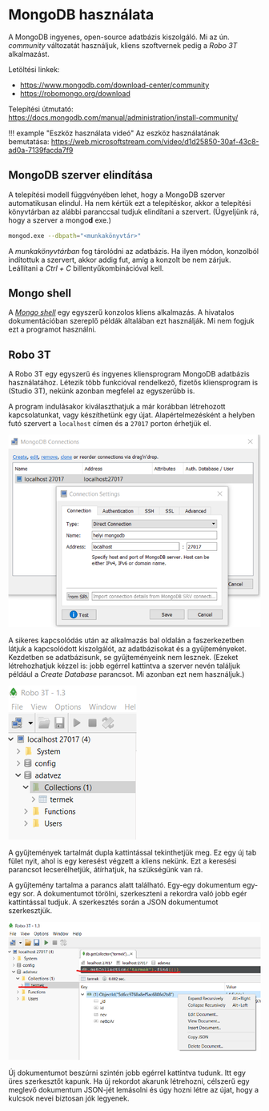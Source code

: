 # MongoDB használata

A MongoDB ingyenes, open-source adatbázis kiszolgáló. Mi az ún. _community_ változatát használjuk, kliens szoftvernek pedig a _Robo 3T_ alkalmazást.

Letöltési linkek:

- <https://www.mongodb.com/download-center/community>
- <https://robomongo.org/download>

Telepítési útmutató: <https://docs.mongodb.com/manual/administration/install-community/>

!!! example "Eszköz használata videó"
    Az eszköz használatának bemutatása: <https://web.microsoftstream.com/video/d1d25850-30af-43c8-ad0a-7139facda7f9>

## MongoDB szerver elindítása

A telepítési modell függvényében lehet, hogy a MongoDB szerver automatikusan elindul. Ha nem kértük ezt a telepítéskor, akkor a telepítési könyvtárban az alábbi paranccsal tudjuk elindítani a szervert. (Ügyeljünk rá, hogy a szerver a mongo&#8203;**d** exe.)

```bash
mongod.exe --dbpath="<munkakönyvtár>"
```

A _munkakönyvtárban_ fog tárolódni az adatbázis. Ha ilyen módon, konzolból indítottuk a szervert, akkor addig fut, amíg a konzolt be nem zárjuk. Leállítani a _Ctrl + C_ billentyűkombinációval kell.

## Mongo shell

A [_Mongo shell_](https://docs.mongodb.com/manual/mongo/) egy egyszerű konzolos kliens alkalmazás. A hivatalos dokumentációban szereplő példák általában ezt használják. Mi nem fogjuk ezt a programot használni.

## Robo 3T

A Robo 3T egy egyszerű és ingyenes kliensprogram MongoDB adatbázis használatához. Létezik több funkcióval rendelkező, fizetős kliensprogram is (Studio 3T), nekünk azonban megfelel az egyszerűbb is.

A program indulásakor kiválaszthatjuk a már korábban létrehozott kapcsolatunkat, vagy készíthetünk egy újat. Alapértelmezésként a helyben futó szervert a `localhost` címen és a `27017` porton érhetjük el.

![Kapcsolódás](./images/robo3t-connection.png)

A sikeres kapcsolódás után az alkalmazás bal oldalán a faszerkezetben látjuk a kapcsolódott kiszolgálót, az adatbázisokat és a gyűjteményeket. Kezdetben se adatbázisunk, se gyűjteményeink nem lesznek. (Ezeket létrehozhatjuk kézzel is: jobb egérrel kattintva a szerver nevén találjuk például a _Create Database_ parancsot. Mi azonban ezt nem használjuk.)

![Gyűjtemények](./images/robo3t-db-collections.png)

A gyűjtemények tartalmát dupla kattintással tekinthetjük meg. Ez egy új tab fület nyit, ahol is egy keresést végzett a kliens nekünk. Ezt a keresési parancsot lecserélhetjük, átírhatjuk, ha szükségünk van rá.

A gyűjtemény tartalma a parancs alatt található. Egy-egy dokumentum egy-egy sor. A dokumentumot törölni, szerkeszteni a rekordra való jobb egér kattintással tudjuk. A szerkesztés során a JSON dokumentumot szerkesztjük.

![Gyűjtemény tartalma](./images/robo3t-collection-list.png)

Új dokumentumot beszúrni szintén jobb egérrel kattintva tudunk. Itt egy üres szerkesztőt kapunk. Ha új rekordot akarunk létrehozni, célszerű egy meglevő dokumentum JSON-jét lemásolni és úgy hozni létre az újat, hogy a kulcsok nevei biztosan jók legyenek.
